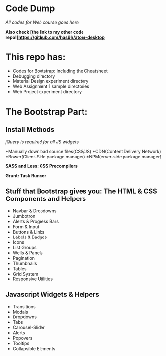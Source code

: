 # Code Dump

*All codes for Web course goes here*

**Also check [the link to my other code repo!]https://github.com/has9h/atom-desktop**

# This repo has:

* Codes for Bootstrap: Including the Cheatsheet
* Debugging directory
* Material Design experiment directory
* Web Assignment 1 sample directories
* Web Project experiment directory

# The Bootstrap Part:

## Install Methods

*jQuery is required for all JS widgets*

*Manually download source files(CSS/JS)
*CDN(Content Delivery Network)
*Bower(Client-Side package manager)
*NPM(erver-side package manager)

**SASS and Less: CSS Precompilers**

**Grunt: Task Runner**

## Stuff that Bootstrap gives you: The HTML & CSS Components and Helpers

* Navbar & Dropdowns
* Jumbotron
* Alerts & Progress Bars
* Form & Input
* Buttons & Links
* Labels & Badges
* Icons
* List Groups
* Wells & Panels
* Pagination
* Thumbnails
* Tables
* Grid System
* Responsive Utilities

## Javascript Widgets & Helpers

* Transitions
* Modals
* Dropdowns
* Tabs
* Carousel-Slider
* Alerts
* Popovers
* Tooltips
* Collapsible Elements
